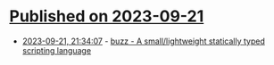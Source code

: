 # [Published on 2023-09-21](index.md)

* [2023-09-21, 21:34:07](https://lobste.rs/s/bvypaa/buzz_small_lightweight_statically_typed) - [buzz - A small/lightweight statically typed scripting language](https://buzz-lang.dev)
